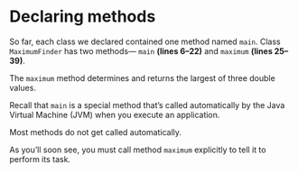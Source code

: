 # Declaring methods

So far, each class we declared contained one method named `main`. Class `MaximumFinder` has two methods— `main` **(lines 6–22)** and `maximum` **(lines 25–39)**.

The `maximum` method determines and returns the largest of three double values. 

Recall that `main` is a special method that’s called automatically by the Java Virtual Machine (JVM) when you execute an application. 

Most methods do not get called automatically. 

As you’ll soon see, you must call method `maximum` explicitly to tell it to perform its task.

